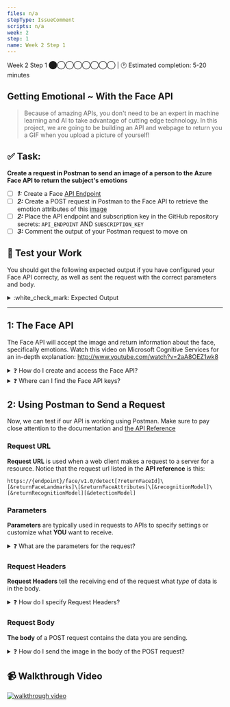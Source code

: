 ```yaml
---
files: n/a
stepType: IssueComment
scripts: n/a
week: 2
step: 1
name: Week 2 Step 1
---
```

Week 2 Step 1 ⬤◯◯◯◯◯◯◯ | 🕐 Estimated completion: 5-20 minutes

## Getting Emotional ~ With the Face API

> Because of amazing APIs, you don't need to be an expert in machine learning and AI to take advantage of cutting edge technology. In this project, we are going to be building an API and webpage to return you a GIF when you upload a picture of yourself!

## ✅ Task:

**Create a request in Postman to send an image of a person to the Azure Face API to return the subject's emotions**
- [ ] ***1:*** Create a Face [API Endpoint](https://smartbear.com/learn/performance-monitoring/api-endpoints/#:~:text=For%20APIs%2C%20an%20endpoint%20can,to%20carry%20out%20their%20function.&text=The%20place%20that%20APIs%20send,lives%2C%20is%20called%20an%20endpoint.)
- [ ] ***2:*** Create a POST request in Postman to the Face API to retrieve the emotion attributes of this [image](https://images.unsplash.com/photo-1507003211169-0a1dd7228f2d?ixid=MnwxMjA3fDB8MHxwaG90by1wYWdlfHx8fGVufDB8fHx8&ixlib=rb-1.2.1&auto=format&fit=crop&w=934&q=80)
- [ ] ***2:*** Place the API endpoint and subscription key in the GitHub repository secrets: `API_ENDPOINT` AND `SUBSCRIPTION_KEY`
- [ ] ***3:*** Comment the output of your Postman request to move on

## 🚧 Test your Work
You should get the following expected output if you have configured your Face API correcty, as well as sent the request with the correct parameters and body.

<details>
<summary>:white_check_mark: Expected Output </summary>

```json
{
  "result": [
    {
      "faceId": "d25465d6-0c38-4417-8466-cabdd908e756",
      "faceRectangle": {
        "top": 313,
        "left": 210,
        "width": 594,
        "height": 594
      },
      "faceAttributes": {
        "emotion": {
          "anger": 0,
          "contempt": 0,
          "disgust": 0,
          "fear": 0,
          "happiness": 1,
          "neutral": 0,
          "sadness": 0,
          "surprise": 0
        }
      }
    }
  ]
}
```
</details>

--- 

## 1: The Face API 

The Face API will accept the image and return information about the face, specifically emotions. Watch this video on Microsoft Cognitive Services for an in-depth explanation: http://www.youtube.com/watch?v=2aA8OEZ1wk8 

<details>
<summary>❓ How do I create and access the Face API?</summary>
</br>

1. Log into your Azure portal
2. Navigate to **Create a Resource**, the **AI + Machine Learning** tab on the left, and finally select **Face** and fill out the necessary information
3. Record and save the API endpoint and [subscription key](https://docs.microsoft.com/en-us/azure/api-management/api-management-subscriptions)
4. Place the API endpoint and subscrition key in the GitHub repository secrets: `API_ENDPOINT` AND `SUBSCRIPTION_KEY`
    * These keys will be used in the Azure function to give access to this API

<br>

</details>
<details>
<summary>❓ Where can I find the Face API keys?</summary>
 </br>

1. Navigate to the home page on the Micrsoft Azure portal (https://portal.azure.com/#home)
  <img width="1440" alt="Screen Shot 2021-02-04 at 4 00 33 PM" src="https://user-images.githubusercontent.com/28051494/106971033-edac0000-6702-11eb-8243-1b5c2318f76d.png">

2. Click on the resource you need the keys for
  <img width="1438" alt="Screen Shot 2021-02-04 at 4 00 49 PM" src="https://user-images.githubusercontent.com/28051494/106971035-ef75c380-6702-11eb-965b-c3ef7b5a7574.png">

3. On the left menu bar, locate the Resource Management section and click on "Keys and Endpoint"
  <img width="1440" alt="Screen Shot 2021-02-04 at 12 26 36 PM" src="https://user-images.githubusercontent.com/28051494/121618965-986b5c80-ca1c-11eb-8216-bd7347fb359a.png">

<br>
</details>

## 2: Using Postman to Send a Request

Now, we can test if our API is working using Postman. Make sure to pay close attention to the documentation and [the API Reference](https://westus.dev.cognitive.microsoft.com/docs/services/563879b61984550e40cbbe8d/operations/563879b61984550f30395236)

### Request URL
**Request URL** is used when a web client makes a request to a server for a resource. Notice that the request url listed in the **API reference** is this:

`https://{endpoint}/face/v1.0/detect[?returnFaceId]\[&returnFaceLandmarks]\[&returnFaceAttributes]\[&recognitionModel]\[&returnRecognitionModel][&detectionModel]`

### Parameters

**Parameters** are typically used in requests to APIs to specify settings or customize what **YOU** want to receive.

<details>
<summary>❓ What are the parameters for the request?</summary>
</br>

The Request URL has the following parameters in [ ]:
* [?returnFaceId]
* [&returnFaceLandmarks]
* [&returnFaceAttributes]
* [&recognitionModel]
* [&returnRecognitionModel]
* [&detectionModel]

Important things to note:
- All of the bracketed sections represent possible request parameters
  - Read through **Request Parameters** section carefully
  - How can we specify that we want to get the emotion data?
- All of the parameters are **optional**
  - We can delete the parameters we don't need in our request
  - Your **request URL** only requres one parameter, with a specific value
- Between `detect` and your parameter, add `?`
- *If you had more than one parameter,* you would need to place `&` between each (but not between `detect` and your first parameter)
  - Since we only have one parameter, no `&` are needed


💡 [**All of this is located in the documentation! Find this section to read more:**](https://westus.dev.cognitive.microsoft.com/docs/services/563879b61984550e40cbbe8d/operations/563879b61984550f30395236)
![image](https://user-images.githubusercontent.com/69332964/119398425-8613c380-bca5-11eb-9cb3-575b6b0e3ee7.png)

</details>

### Request Headers

**Request Headers** tell the receiving end of the request what *type* of data is in the body.

<details>
<summary>❓ How do I specify Request Headers?</summary>

- Go back to the Face API documentation [here](https://westus.dev.cognitive.microsoft.com/docs/services/563879b61984550e40cbbe8d/operations/563879b61984550f30395236), and find the **Request headers** section.
  - The `Content-Type`  header should be set to`application/octet-stream`. This specifies a binary file.
  - The `Ocp-Apim-Subscription-Key` header should be set to one of your two keys from your Face API resource.
  - Request headers are **not** part of the request URL. They are specified in the Postman headers tab:
  <img width="1085" alt="Screen Shot 2021-05-27 at 6 33 07 PM" src="https://user-images.githubusercontent.com/70852990/119905314-03476e80-bf1a-11eb-8354-0a32485cfcd7.png">

</details>

### Request Body
**The body** of a POST request contains the data you are sending.

<details>
<summary>❓ How do I send the image in the body of the POST request?</summary>
</br>

To send a post request, click on the dropdown and select `POST`. This means that we are going to send data to the server. Prior to this, we have been getting data from the server with a `GET` request.
<img width="870" alt="Screen Shot 2021-06-25 at 7 25 58 PM" src="https://user-images.githubusercontent.com/62436772/123493672-2fbedb00-d5eb-11eb-97f2-e7be1a222d11.png">

Go to the **body** tab of your Postman request and select **binary**:
<img width="1085" alt="Screen Shot 2021-05-27 at 6 37 53 PM" src="https://user-images.githubusercontent.com/70852990/119905640-a7311a00-bf1a-11eb-8b39-d891638e5e42.png">

Next, just upload the [image](https://images.unsplash.com/photo-1507003211169-0a1dd7228f2d?ixid=MnwxMjA3fDB8MHxwaG90by1wYWdlfHx8fGVufDB8fHx8&ixlib=rb-1.2.1&auto=format&fit=crop&w=934&q=80) and send your POST request.

</details>

## 📹 Walkthrough Video
[![walkthrough video](https://img.youtube.com/vi/cPXIf_21ufc/0.jpg)](https://www.youtube.com/watch?v=cPXIf_21ufc)